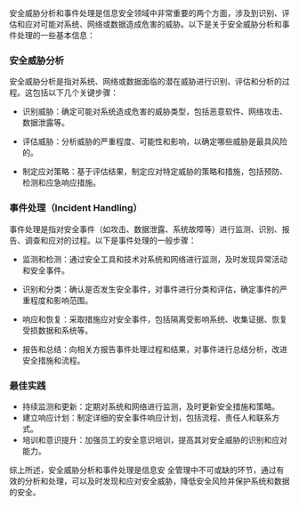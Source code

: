 安全威胁分析和事件处理是信息安全领域中非常重要的两个方面，涉及到识别、评估和应对可能对系统、网络或数据造成危害的威胁。以下是关于安全威胁分析和事件处理的一些基本信息：
### 安全威胁分析
安全威胁分析是指对系统、网络或数据面临的潜在威胁进行识别、评估和分析的过程。这包括以下几个关键步骤：

- 识别威胁：确定可能对系统造成危害的威胁类型，包括恶意软件、网络攻击、数据泄露等。

- 评估威胁：分析威胁的严重程度、可能性和影响，以确定哪些威胁是最具风险的。

- 制定应对策略：基于评估结果，制定应对特定威胁的策略和措施，包括预防、检测和应急响应措施。
### 事件处理（Incident Handling）
事件处理是指对安全事件（如攻击、数据泄露、系统故障等）进行监测、识别、报告、调查和应对的过程。以下是事件处理的一般步骤：

- 监测和检测：通过安全工具和技术对系统和网络进行监测，及时发现异常活动和安全事件。

- 识别和分类：确认是否发生安全事件，对事件进行分类和评估，确定事件的严重程度和影响范围。

- 响应和恢复：采取措施应对安全事件，包括隔离受影响系统、收集证据、恢复受损数据和系统等。

- 报告和总结：向相关方报告事件处理过程和结果，对事件进行总结分析，改进安全措施和流程。

### 最佳实践
- 持续监测和更新：定期对系统和网络进行监测，及时更新安全措施和策略。
- 建立响应计划：制定详细的安全事件响应计划，包括流程、责任人和联系方式。
- 培训和意识提升：加强员工的安全意识培训，提高其对安全威胁的识别和应对能力。

综上所述，安全威胁分析和事件处理是信息安
全管理中不可或缺的环节，通过有效的分析和处理，可以及时发现和应对安全威胁，降低安全风险并保护系统和数据的安全。